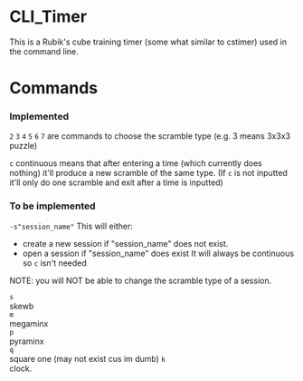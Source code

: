 # CLI_Timer

This is a Rubik's cube training timer (some what similar to cstimer) used in the command line. 

# Commands

### Implemented
`2`
`3`
`4`
`5`
`6`
`7`
are commands to choose the scramble type (e.g. 3 means 3x3x3 puzzle)

`c`
continuous means that after entering a time (which currently does nothing) it'll produce a new scramble of the same type. (If `c` is not inputted it'll only do one scramble and exit after a time is inputted)

### To be implemented
`-s"session_name"`
This will either:
* create a new session if "session_name" does not exist.
* open a session if "session_name" does exist
It will always be continuous so `c` isn't needed 

NOTE: you will NOT be able to change the scramble type of a session.

`s` <br>
skewb <br>
`m` <br>
megaminx <br>
`p` <br>
pyraminx <br>
`q` <br>
square one (may not exist cus im dumb)
`k` <br>
clock.
